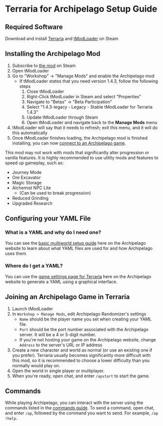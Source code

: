 # Terraria for Archipelago Setup Guide

## Required Software

Download and install [Terraria](https://store.steampowered.com/app/105600/Terraria/)
and [tModLoader](https://store.steampowered.com/app/1281930/tModLoader/) on Steam

## Installing the Archipelago Mod

1. Subscribe to [the mod](https://steamcommunity.com/sharedfiles/filedetails/?id=2922217554) on Steam
2. Open tModLoader
3. Go to "Workshop" -> "Manage Mods" and enable the Archipelago mod
   - If tModLoader states that you need version 1.4.3, follow the following steps
     1. Close tModLoader
     2. Right-Click tModLoader in Steam and select "Properties"
     3. Navigate to "Betas" -> "Beta Participation"
     4. Select "1.4.3-legacy - Legacy - Stable tModLoader for Terraria 1.4.3"
     5. Update tModLoader through Steam
     6. Open tModLoader and navigate back to the **Manage Mods** menu
4. tModLoader will say that it needs to refresh; exit this menu, and it will do this automatically
5. Once tModLoader finishes loading, the Archipelago mod is finished installing; you can now 
[connect to an Archipelago game](#joining-an-archipelago-game-in-terraria).

This mod may not work with mods that significantly alter progression or vanilla features. It is
highly recommended to use utility mods and features to speed up gameplay, such as:

- Journey Mode
- Ore Excavator
- Magic Storage
- Alchemist NPC Lite
    - (Can be used to break progression)
- Reduced Grinding
- Upgraded Research

## Configuring your YAML File

### What is a YAML and why do I need one?

You can see the [basic multiworld setup guide](/tutorial/Archipelago/setup/en) here
on the Archipelago website to learn about what YAML files are used for and how Archipelago uses them.

### Where do I get a YAML?

You can use the [game settings page for Terraria](/games/Terraria/player-settings) here
on the Archipelago website to generate a YAML using a graphical interface.

## Joining an Archipelago Game in Terraria

1. Launch tModLoader
2. In `Workshop > Manage Mods`, edit Archipelago Randomizer's settings
    - `Name` should be the player name you set when creating your YAML file.
    - `Port` should be the port number associated with the Archipelago server. It will be a 4 or 5-digit number.
    - If you're not hosting your game on the Archipelago website, change `Address` to the server's URL or IP address
3. Create a new character and world as normal (or use an existing one if you prefer). Terraria usually becomes 
significantly more difficult with this mod, so it is recommended to choose a lower difficulty than you normally would
play on.
4. Open the world in single player or multiplayer.
5. When you're ready, open chat, and enter `/apstart` to start the game.
   
## Commands

While playing Archipelago, you can interact with the server using the commands listed in the
[commands guide](/tutorial/Archipelago/commands/en). To send a command, open chat, and enter `/ap`,
followed by the command you want to send. For example, `/ap !help`.
